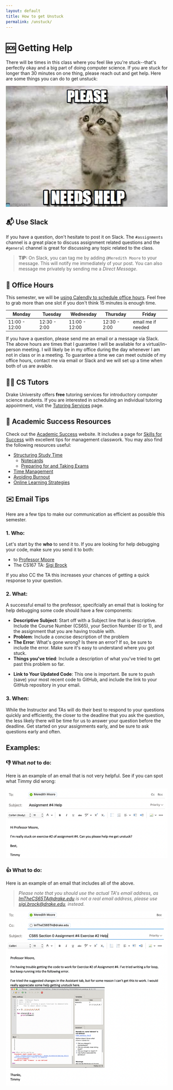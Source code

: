```yaml
---
layout: default
title: How to get Unstuck
permalink: /unstuck/
---
```

# 🆘 Getting Help
There will be times in this class where you feel like you're stuck--that's perfectly okay and a big part of doing computer science. If you are stuck for longer than 30 minutes on one thing, please reach out and get help. Here are some things you can do to get unstuck:

![i-needs-help-please-meme of a cute cat](i-needs-help-help-meme.jpeg)

## 📬 Use Slack
If you have a question, don't hesitate to post it on Slack. The `#assignments` channel is a great place to discuss assignment related questions and the `#general` channel is great for discussing any topic related to the class.

>**TIP:**
>On Slack, you can tag me by adding `@Meredith Moore` to your message. This will notify me immediately of your post. You can also message me privately by sending me a *Direct Message*.

## 🏫 Office Hours
This semester, we will be [using Calendly to schedule office hours](https://calendly.com/meredith-moore/office-hours). Feel free to grab more than one slot if you don't think 15 minutes is enough time. <br>

| **Monday** |**Tuesday** |**Wednesday**|**Thursday** |**Friday**|
| ---------- | ---------- | ----------| ---------- | ----------| 
| 11:00 - 12:00 | 12:30 - 2:00| 11:00 - 12:00 | 12:30 - 2:00| email me if needed |

If you have a question, please send me an email or a message via Slack. The above hours are times that I guarantee I will be available for a virtual/in-person meeting. I will likely be in my office during the day whenever I am not in class or in a meeting. To guarantee a time we can meet outside of my office hours, contact me via email or Slack and we will set up a time when both of us are avaible. 

## 🧑‍🏫 CS Tutors ##
Drake University offers **free** tutoring services for introductory computer science students. If you are interested in scheduling an individual tutoring appointment, visit the [Tutoring Services](https://www.drake.edu/access-success/tutoring/#Math/Computer%20Science) page.

## 📝 Academic Success Resources ##
Check out the [Academic Success](https://www.drake.edu/acadassist/) website. It includes a page for [Skills for Success](https://www.drake.edu/access-success/skillsforsuccess/) with excellent tips for management classwork. You may also find the following resources useful:
- [Structuring Study Time](https://www.drake.edu/access-success/skillsforsuccess/studying/)
    + [Notecards](https://www.drake.edu/access-success/skillsforsuccess/studying/usingnotecards/)
    + [Preparing for and Taking Exams](https://www.drake.edu/access-success/skillsforsuccess/studying/testtaking/)
- [Time Management](https://www.drake.edu/access-success/skillsforsuccess/timemanagement/)
- [Avoiding Burnout](https://www.drake.edu/access-success/skillsforsuccess/avoidingburnout/)
- [Online Learning Strategies](https://www.drake.edu/access-success/skillsforsuccess/onlinelearning/)


## ✉️ Email Tips 

Here are a few tips to make our communication as efficient as possible this semester.

### 1. Who:
Let's start by the **who** to send it to. If you are looking for help debugging your code, make sure you send it to both:
- to [Professor Moore](mailto:meredith.moore@drake.edu)
- The CS167 TA: [Sigi Brock](mailto:sigi.brock@drake.edu)

If you also CC the TA this increases your chances of getting a quick response to your question. 

### 2. What: 
A successful email to the professor, specifcially an email that is looking for help debugging some code should have a few components:
- **Descriptive Subject**: Start off with a Subject line that is descriptive. Include the Course Number (CS65), your Section Number (0 or 1), and the assignment that you are having trouble with.
- **Problem**: Include a concise description of the problem 
- **The Error**: What's gone wrong? Is there an error? If so, be sure to include the error. Make sure it's easy to understand where you got stuck.
- **Things you've tried**: Include a description of what you've tried to get past this problem so far. 
<!---Not sure where to start? Check out these [debugging tips](/debugging_tips/).--->
- **Link to Your Updated Code**: This one is important. Be sure to push (save) your most recent code to GitHub, and include the link to your GitHub repository in your email. 

### 3. When:
While the Instructor and TAs will do their best to respond to your questions quickly and efficiently, the closer to the deadline that you ask the question, 
the less likely there will be time for us to answer your question before the deadline. Get started on your assignments early, and be sure to ask questions early and often.

## Examples:

### 👎 What _not_ to do:
Here is an example of an email that is not very helpful. See if you can spot what Timmy did wrong:

![A screenshot of an email that does not meet the guidelines above](/cs65_bad_email.png)


### 👍 What to do:
Here is an example of an email that includes all of the above. 
>*Please note that you should use the actual TA's email address, as ImTheCS65TA@drake.edu is not a real email address, please use [sigi.brock@drake.edu](mailto:sigibrock@drake.edu), instead.*

![A screenshot of an email that meets the above guidelines](/cs65_good_email.png)

